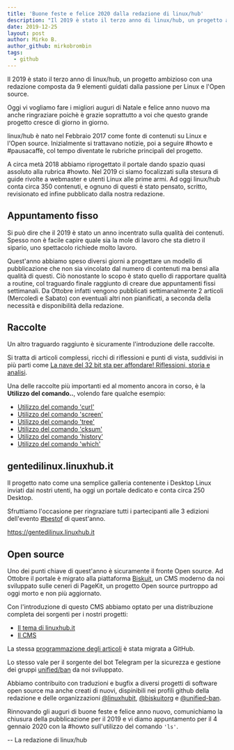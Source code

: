 ```yaml
---
title: 'Buone feste e felice 2020 dalla redazione di linux/hub'
description: "Il 2019 è stato il terzo anno di linux/hub, un progetto ambizioso con una redazione composta da 9 elementi guidati dalla passio.."
date: 2019-12-25
layout: post
author: Mirko B.
author_github: mirkobrombin
tags:
  - github
---
```

Il 2019 è stato il terzo anno di linux/hub, un progetto ambizioso con una redazione composta da 9 elementi guidati dalla passione per Linux e l'Open source. 

Oggi vi vogliamo fare i migliori auguri di Natale e felice anno nuovo ma anche ringraziare poichè è grazie soprattutto a voi che questo grande progetto cresce di giorno in giorno.

linux/hub è nato nel Febbraio 2017 come fonte di contenuti su Linux e l'Open source. Inizialmente si trattavano notizie, poi a seguire #howto e #pausacaffè, col tempo diventate le rubriche principali del progetto. 

A circa metà 2018 abbiamo riprogettato il portale dando spazio quasi assoluto alla rubrica #howto. Nel 2019 ci siamo focalizzati sulla stesura di guide rivolte a webmaster e utenti Linux alle prime armi. Ad oggi linux/hub conta circa 350 contenuti, e ognuno di questi è stato pensato, scritto, revisionato ed infine pubblicato dalla nostra redazione.

## Appuntamento fisso
Si può dire che il 2019 è stato un anno incentrato sulla qualità dei contenuti. Spesso non è facile capire quale sia la mole di lavoro che sta dietro il sipario, uno spettacolo richiede molto lavoro.

Quest'anno abbiamo speso diversi giorni a progettare un modello di pubblicazione che non sia vincolato dal numero di contenuti ma bensì alla qualità di questi. Ciò nonostante lo scopo è stato quello di rapportare qualità a routine, col traguardo finale raggiunto di creare due appuntamenti fissi settimanali. Da Ottobre infatti vengono pubblicati settimanalmente 2 articoli (Mercoledì e Sabato) con eventuali altri non pianificati, a seconda della necessità e disponibilità della redazione.

## Raccolte
Un altro traguardo raggiunto è sicuramente l'introduzione delle raccolte.

Si tratta di articoli complessi, ricchi di riflessioni e punti di vista, suddivisi in più parti come <a href="https://linuxhub.it/articles/%E2%98%95-pausacaff%C3%A9-%E2%80%93-la-nave-del-32-bit-sta-per-affondare-riflessioni,-storia-e-analisi-parte-1">La nave del 32 bit sta per affondare! Riflessioni, storia e analisi</a>.

Una delle raccolte più importanti ed al momento ancora in corso, è la **Utilizzo del comando..**, volendo fare qualche esempio:
* <a href="https://linuxhub.it/articles/howto-%E2%80%93-utilizzo-del-comando-curl">Utilizzo del comando 'curl'</a>
* <a href="https://linuxhub.it/articles/howto-utilizzo-del-comando-screen">Utilizzo del comando 'screen'</a>
* <a href="https://linuxhub.it/articles/howto-%E2%80%93-utilizzo-del-comando-tree">Utilizzo del comando 'tree'</a>
* <a href="https://linuxhub.it/articles/howto-%E2%80%93-utilizzo-del-comando-cksum">Utilizzo del comando 'cksum'</a>
* <a href="https://linuxhub.it/articles/howto-%E2%80%93-utilizzo-del-comando-history">Utilizzo del comando 'history'</a>
* <a href="https://linuxhub.it/articles/howto-%E2%80%93-utilizzo-del-comando-which">Utilizzo del comando 'which'</a>

## gentedilinux.linuxhub.it
Il progetto nato come una semplice galleria contenente i Desktop Linux inviati dai nostri utenti, ha oggi un portale dedicato e conta circa 250 Desktop.

Sfruttiamo l'occasione per ringraziare tutti i partecipanti alle 3 edizioni dell'evento <a href="https://gentedilinux.linuxhub.it/bestof">#bestof</a> di quest'anno.

<a href="https://gentedilinux.linuxhub.it">https://gentedilinux.linuxhub.it</a>

## Open source
Uno dei punti chiave di quest'anno è sicuramente il fronte Open source. Ad Ottobre il portale è migrato alla piattaforma <a href="https://biskuit.org">Biskuit</a>, un CMS moderno da noi sviluppato sulle ceneri di PageKit, un progetto Open source purtroppo ad oggi morto e non più aggiornato.

Con l'introduzione di questo CMS abbiamo optato per una distribuzione completa dei sorgenti per i nostri progetti:
* <a href="https://github.com/linuxhubit/linuxhubit-theme">Il tema di linuxhub.it</a>
* <a href="https://github.com/biskuitorg/biskuit">Il CMS</a>

La stessa <a href="https://github.com/orgs/linuxhubit/projects/1">programmazione degli articoli</a> è stata migrata a GitHub.

Lo stesso vale per il sorgente del bot Telegram per la sicurezza e gestione dei gruppi <a href="https://github.com/unified-ban">unified/ban</a> da noi sviluppato.

Abbiamo contribuito con traduzioni e bugfix a diversi progetti di software open source ma anche creati di nuovi, dispinibili nei profili github della redazione e delle organizzazioni <a href="https://github.com/linuxhubit/">@linuxhubit</a>, <a href="https://github.com/biskuitorg/">@biskuitorg</a> e <a href="https://github.com/unified-ban/">@unified-ban</a>.


Rinnovando gli auguri di buone feste e felice anno nuovo, comunichiamo la chiusura della pubblicazione per il 2019 e vi diamo appuntamento per il 4 gennaio 2020 con la #howto sull'utilizzo del comando ```'ls'```.

-- La redazione di linux/hub